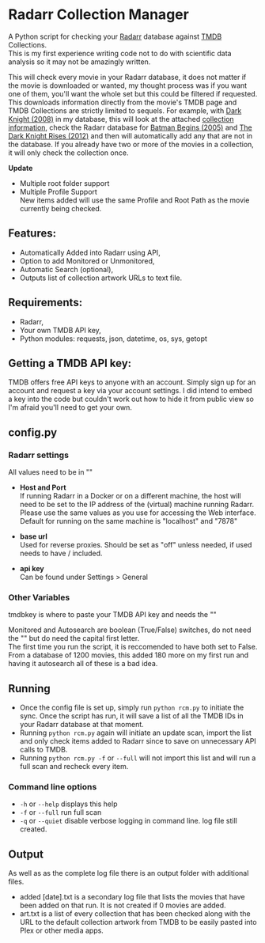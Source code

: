 # Radarr Collection Manager

A Python script for checking your [Radarr](https://radarr.video/) database against [TMDB](https://www.themoviedb.org/) Collections. <br>
This is my first experience writing code not to do with scientific data analysis so it may not be amazingly written.

This will check every movie in your Radarr database, it does not matter if the movie is downloaded or wanted, my thought process was if you want one of them, you'll want the whole set but this could be filtered if requested. This downloads information directly from the movie's TMDB page and TMDB Collections are strictly limited to sequels. For example, with [Dark Knight (2008)](https://www.themoviedb.org/movie/155-the-dark-knight) in my database, this will look at the attached [collection information](https://www.themoviedb.org/collection/263-the-dark-knight-collection?language=en-US), check the Radarr database for [Batman Begins (2005)](https://www.themoviedb.org/movie/272?language=en-US) and [The Dark Knight Rises (2012)](https://www.themoviedb.org/movie/49026?language=en-US) and then will automatically add any that are not in the database. If you already have two or more of the movies in a collection, it will only check the collection once. 

**Update** <br>
- Multiple root folder support <br>
- Multiple Profile Support <br>
New items added will use the same Profile and Root Path as the movie currently being checked.<br>

## Features: <br>
- Automatically Added into Radarr using API, <br>
- Option to add Monitored or Unmonitored, <br>
- Automatic Search (optional), <br>
- Outputs list of collection artwork URLs to text file. <br>
  
## Requirements:
- Radarr, <br>
- Your own TMDB API key, <br>
- Python modules: requests, json, datetime, os, sys, getopt
  
## Getting a TMDB API key:
TMDB offers free API keys to anyone with an account. Simply sign up for an account and request a key via your account settings. I did intend to embed a key into the code but couldn't work out how to hide it from public view so I'm afraid you'll need to get your own.
  
## config.py
### Radarr settings

All values need to be in ""<br>

- **Host and Port** <br>
If running Radarr in a Docker or on a different machine, the host will need to be set to the IP address of the (virtual) machine running Radarr. Please use the same values as you use for accessing the Web interface. Default for running on the same machine is "localhost" and "7878" <br>

- **base url** <br>
Used for reverse proxies. Should be set as "off" unless needed, if used needs to have / included. <br>

- **api key** <br>
Can be found under Settings > General <br>

### Other Variables 
tmdbkey is where to paste your TMDB API key and needs the ""

Monitored and Autosearch are boolean (True/False) switches, do not need the "" but do need the capital first letter. <br>
The first time you run the script, it is reccomended to have both set to False. From a database of 1200 movies, this added 180 more on my first run and having it autosearch all of these is a bad idea.

## Running
- Once the config file is set up, simply run `python rcm.py` to initiate the sync. Once the script has run, it will save a list of all the TMDB IDs in your Radarr database at that moment. 
- Running `python rcm.py` again will initiate an update scan, import the list and only check items added to Radarr since to save on unnecessary API calls to TMDB. 
- Running `python rcm.py -f` or `--full` will not import this list and will run a full scan and recheck every item.

### Command line options
- `-h` or `--help`	displays this help
- `-f` or `--full`	run full scan 
- `-q` or `--quiet`	disable verbose logging in command line. log file still created. 

## Output
As well as as the complete log file there is an output folder with additional files. <br>
- added [date].txt is a secondary log file that lists the movies that have been added on that run. It is not created if 0 movies are added. <br>
- art.txt is a list of every collection that has been checked along with the URL to the default collection artwork from TMDB to be easily pasted into Plex or other media apps.
